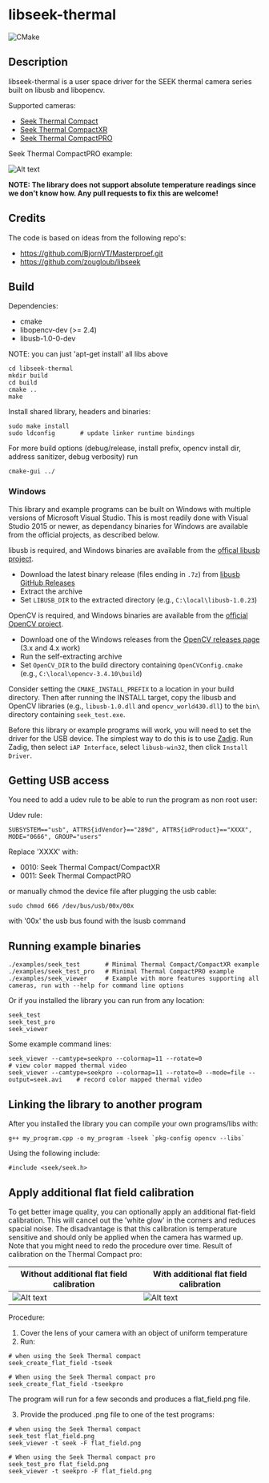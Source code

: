 # libseek-thermal

![CMake](https://github.com/OpenThermal/libseek-thermal/workflows/CMake/badge.svg?branch=master)

## Description

libseek-thermal is a user space driver for the SEEK thermal camera series built on libusb and libopencv.

Supported cameras:
* [Seek Thermal Compact](http://www.thermal.com/products/compact)
* [Seek Thermal CompactXR](http://www.thermal.com/products/compactxr)
* [Seek Thermal CompactPRO](http://www.thermal.com/products/compactpro)

Seek Thermal CompactPRO example:

![Alt text](/doc/colormap_hot.png?raw=true "Colormap seek thermal pro")


**NOTE: The library does not support absolute temperature readings since we don't know how. Any pull requests to fix this are welcome!**


## Credits

The code is based on ideas from the following repo's:
* https://github.com/BjornVT/Masterproef.git
* https://github.com/zougloub/libseek

## Build

Dependencies:
* cmake
* libopencv-dev (>= 2.4)
* libusb-1.0-0-dev

NOTE: you can just 'apt-get install' all libs above

```
cd libseek-thermal
mkdir build
cd build
cmake ..
make
```

Install shared library, headers and binaries:

```
sudo make install
sudo ldconfig       # update linker runtime bindings
```

For more build options (debug/release, install prefix, opencv install dir, address sanitizer, debug verbosity) run

```
cmake-gui ../
```

### Windows

This library and example programs can be built on Windows with multiple versions of Microsoft Visual Studio. This is most readily done with Visual Studio 2015 or newer, as dependancy binaries for Windows are available from the official projects, as described below.

libusb is required, and Windows binaries are available from the [offical libusb project](https://libusb.info/).
* Download the latest binary release (files ending in `.7z`) from [libusb GitHub Releases](https://github.com/libusb/libusb/releases)
* Extract the archive
* Set `LIBUSB_DIR` to the extracted directory (e.g., `C:\local\libusb-1.0.23`)

OpenCV is required, and Windows binaries are available from the [official OpenCV project](https://opencv.org/).
* Download one of the Windows releases from the [OpenCV releases page](https://opencv.org/releases/) (3.x and 4.x work)
* Run the self-extracting archive
* Set `OpenCV_DIR` to the build directory containing `OpenCVConfig.cmake` (e.g., `C:\local\opencv-3.4.10\build`)

Consider setting the `CMAKE_INSTALL_PREFIX` to a location in your build directory. Then after running the INSTALL target, copy the libusb and OpenCV libraries (e.g., `libusb-1.0.dll` and `opencv_world430.dll`) to the `bin\` directory containing `seek_test.exe`.

Before this library or example programs will work, you will need to set the driver for the USB device. The simplest way to do this is to use [Zadig](https://zadig.akeo.ie/). Run Zadig, then select `iAP Interface`, select `libusb-win32`, then click `Install Driver`.

## Getting USB access

You need to add a udev rule to be able to run the program as non root user:

Udev rule:

```
SUBSYSTEM=="usb", ATTRS{idVendor}=="289d", ATTRS{idProduct}=="XXXX", MODE="0666", GROUP="users"
```

Replace 'XXXX' with:
* 0010: Seek Thermal Compact/CompactXR
* 0011: Seek Thermal CompactPRO

or manually chmod the device file after plugging the usb cable:

```
sudo chmod 666 /dev/bus/usb/00x/00x
```

with '00x' the usb bus found with the lsusb command

## Running example binaries

```
./examples/seek_test       # Minimal Thermal Compact/CompactXR example
./examples/seek_test_pro   # Minimal Thermal CompactPRO example
./examples/seek_viewer     # Example with more features supporting all cameras, run with --help for command line options
```

Or if you installed the library you can run from any location:

```
seek_test
seek_test_pro
seek_viewer
```

Some example command lines:

```
seek_viewer --camtype=seekpro --colormap=11 --rotate=0                                  # view color mapped thermal video
seek_viewer --camtype=seekpro --colormap=11 --rotate=0 --mode=file --output=seek.avi    # record color mapped thermal video
```

## Linking the library to another program

After you installed the library you can compile your own programs/libs with:
```
g++ my_program.cpp -o my_program -lseek `pkg-config opencv --libs`
```

Using the following include:
```
#include <seek/seek.h>
```

## Apply additional flat field calibration

To get better image quality, you can optionally apply an additional flat-field calibration.
This will cancel out the 'white glow' in the corners and reduces spacial noise.
The disadvantage is that this calibration is temperature sensitive and should only be applied
when the camera has warmed up. Note that you might need to redo the procedure over time. Result of calibration on the Thermal Compact pro:

Without additional flat field calibration | With additional flat field calibration
------------------------------------------|---------------------------------------
![Alt text](/doc/not_ffc_calibrated.png?raw=true "Without additional flat field calibration") | ![Alt text](/doc/ffc_calibrated.png?raw=true "With additional flat field calibration")

Procedure:
1) Cover the lens of your camera with an object of uniform temperature
2) Run:
```
# when using the Seek Thermal compact
seek_create_flat_field -tseek

# When using the Seek Thermal compact pro
seek_create_flat_field -tseekpro
```
The program will run for a few seconds and produces a flat_field.png file.

3) Provide the produced .png file to one of the test programs:

```
# when using the Seek Thermal compact
seek_test flat_field.png
seek_viewer -t seek -F flat_field.png

# When using the Seek Thermal compact pro
seek_test_pro flat_field.png
seek_viewer -t seekpro -F flat_field.png
```
